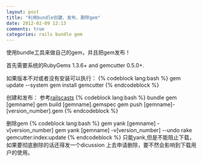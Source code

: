 ```yaml
---
layout: post
title: "利用bundle创建、发布、删除gem"
date: 2012-02-09 12:13
comments: true
categories: rails bundle gem
---
```

使用bundle工具来做自己的gem，并且把gem发布！
<!--more-->

首先需要系统的RubyGems 1.3.6+ and gemcutter 0.5.0+. 

如果版本不对或者没有安装可以执行：
{% codeblock lang:bash %}
gem update --system
gem install gemcutter
{% endcodeblock %}

创建和发布：
参考[railscasts](http://railscasts.com/episodes/245-new-gem-with-bundler)
{% codeblock lang:bash %}
bundle gem [gemname]
gem build [gemname].gemspec
gem push [gemname]-[version_number].gem
{% endcodeblock %}

删除gem
{% codeblock lang:bash %}
gem yank [gemname] -v[version_number]
gem yank [gemname] -v[version_number] --undo
rake gemcutter:index:update
{% endcodeblock %}
只能yank,但是不能阻止下载， 如果要彻底删除的话还得发一个dicussion 上去申请删除，要不然会影响到下载用户的使用。





